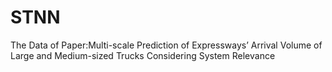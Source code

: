 # STNN
The Data of Paper:Multi-scale Prediction of Expressways’ Arrival Volume of Large and Medium-sized Trucks Considering System Relevance
